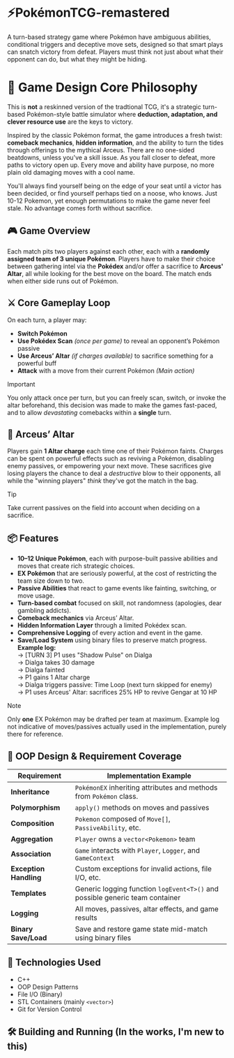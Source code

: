 # ⚡PokémonTCG-remastered
A turn-based strategy game where Pokémon have ambiguous abilities, conditional triggers and deceptive move sets, designed so that smart plays can snatch victory from defeat. Players must think not just about what their opponent can do, but what they might be hiding. 

# 🧠 Game Design Core Philosophy
This is **not** a reskinned version of the tradtional TCG, it's a strategic turn-based Pokémon-style battle simulator where **deduction, adaptation, and clever resource use** are the keys to victory.

Inspired by the classic Pokémon format, the game introduces a fresh twist: **comeback mechanics**, **hidden information**, and the ability to turn the tides through offerings to the mythical Arceus. There are no one-sided beatdowns, unless you've a skill issue. As you fall closer to defeat, more paths to victory open up. Every move and ability have purpose, no more plain old damaging moves with a cool name. 

You'll always find yourself being on the edge of your seat until a victor has been decided, or find yourself perhaps tied on a noose, who knows. Just 10-12 Pokemon, yet enough permutations to make the game never feel stale. No advantage comes forth without sacrifice.

## 🎮 Game Overview

Each match pits two players against each other, each with a **randomly assigned team of 3 unique Pokémon**. Players have to make their choice between gathering intel via the **Pokédex** and/or offer a sacrifice to **Arceus' Altar**, all while looking for the best move on the board. The match ends when either side runs out of Pokémon.

## ⚔️ Core Gameplay Loop

On each turn, a player may:

- **Switch Pokémon** 
- **Use Pokédex Scan** *(once per game)* to reveal an opponent’s Pokémon passive
- **Use Arceus’ Altar** *(if charges available)* to sacrifice something for a powerful buff
- **Attack** with a move from their current Pokémon *(Main action)*

> [!IMPORTANT]
> You only attack once per turn, but you can freely scan, switch, or invoke the altar beforehand, this decision was made to make the games fast-paced, and to allow *devastating* comebacks within a **single** turn.

## 🔱 Arceus’ Altar

Players gain **1 Altar charge** each time one of their Pokémon faints. Charges can be spent on powerful effects such as reviving a Pokémon, disabling enemy passives, or empowering your next move. These sacrifices give losing players the chance to deal a *destructive* blow to their opponents, all while the "winning players" *think* they've got the match in the bag.

> [!TIP]
> Take current passives on the field into account when deciding on a sacrifice.

## 📦 Features

- **10–12 Unique Pokémon**, each with purpose-built passive abilities and moves that create rich strategic choices.
- **EX Pokémon** that are seriously powerful, at the cost of restricting the team size down to two.
- **Passive Abilities** that react to game events like fainting, switching, or move usage.
- **Turn-based combat** focused on skill, not randomness (apologies, dear gambling addicts).
- **Comeback mechanics** via Arceus’ Altar.
- **Hidden Information Layer** through a limited Pokédex scan.
- **Comprehensive Logging** of every action and event in the game.
- **Save/Load System** using binary files to preserve match progress.<br/>
**Example log:**<br/>
→ [TURN 3] P1 uses "Shadow Pulse" on Dialga<br/>
→ Dialga takes 30 damage<br/>
→ Dialga fainted<br/>
→ P1 gains 1 Altar charge<br/>
→ Dialga triggers passive: Time Loop (next turn skipped for enemy)<br/>
→ P1 uses Arceus' Altar: sacrifices 25% HP to revive Gengar at 10 HP

> [!NOTE]
> Only **one** EX Pokémon may be drafted per team at maximum. Example log not indicative of moves/passives actually used in the implementation, purely there for reference.

## 🧠 OOP Design & Requirement Coverage

| Requirement               | Implementation Example                                      |
|--------------------------|-------------------------------------------------------------|
| **Inheritance**          | `PokémonEX` inheriting attributes and methods from `Pokémon` class.|
| **Polymorphism**         | `apply()` methods on moves and passives                     |
| **Composition**          | `Pokemon` composed of `Move[]`, `PassiveAbility`, etc.      |
| **Aggregation**          | `Player` owns a `vector<Pokemon>` team                      |
| **Association**          | `Game` interacts with `Player`, `Logger`, and `GameContext` |
| **Exception Handling**   | Custom exceptions for invalid actions, file I/O, etc.       |
| **Templates**            | Generic logging function `logEvent<T>()` and possible generic team container |
| **Logging**              | All moves, passives, altar effects, and game results|
| **Binary Save/Load**     | Save and restore game state mid-match using binary files    |

## 🧪 Technologies Used

- C++  
- OOP Design Patterns  
- File I/O (Binary)  
- STL Containers (mainly `<vector>`)
- Git for Version Control

## 🛠️ Building and Running (In the works, I'm new to this)
